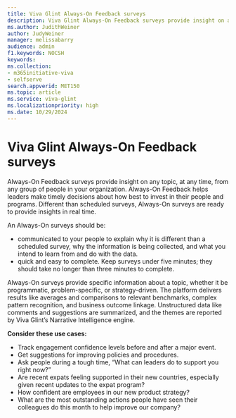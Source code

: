 ```yaml
---
title: Viva Glint Always-On Feedback surveys
description: Viva Glint Always-On Feedback surveys provide insight on any topic, at any time, from any group of people in your organization.
ms.author: JudithWeiner
author: JudyWeiner
manager: melissabarry
audience: admin
f1.keywords: NOCSH
keywords: 
ms.collection:  
- m365initiative-viva
- selfserve 
search.appverid: MET150 
ms.topic: article
ms.service: viva-glint
ms.localizationpriority: high
ms.date: 10/29/2024
---
```


# Viva Glint Always-On Feedback surveys

Always-On Feedback surveys provide insight on any topic, at any time, from any group of people in your organization. Always-On Feedback helps leaders make timely decisions about how best to invest in their people and programs. Different than scheduled surveys, Always-On surveys are ready to provide insights in real time.

An Always-On surveys should be:
- communicated to your people to explain why it is different than a scheduled survey, why the information is being collected, and what you intend to learn from and do with the data.
- quick and easy to complete. Keep surveys under five minutes; they should take no longer than three minutes to complete.

Always-On surveys provide specific information about a topic, whether it be programmatic, problem-specific, or strategy-driven. The platform delivers results like averages and comparisons to relevant benchmarks, complex pattern recognition, and business outcome linkage. Unstructured data like comments and suggestions are summarized, and the themes are reported by Viva Glint’s Narrative Intelligence engine.

**Consider these use cases:**

- Track engagement confidence levels before and after a major event.
- Get suggestions for improving policies and procedures.
- Ask people during a tough time, “What can leaders do to support you right now?” 
- Are recent expats feeling supported in their new countries, especially given recent updates to the expat program?
- How confident are employees in our new product strategy?
- What are the most outstanding actions people have seen their colleagues do this month to help improve our company?





